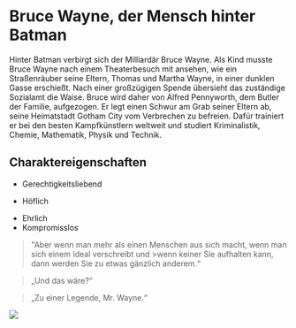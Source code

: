 # Bruce Wayne, der Mensch hinter Batman

Hinter Batman verbirgt sich der Milliardär Bruce Wayne. Als Kind musste Bruce Wayne nach einem Theaterbesuch mit ansehen, wie ein Straßenräuber seine Eltern, Thomas und Martha Wayne, in einer dunklen Gasse erschießt. Nach einer großzügigen Spende übersieht das zuständige Sozialamt die Waise. Bruce wird daher von Alfred Pennyworth, dem Butler der Familie, aufgezogen. Er legt einen Schwur am Grab seiner Eltern ab, seine Heimatstadt Gotham City vom Verbrechen zu befreien. Dafür trainiert er bei den besten Kampfkünstlern weltweit und studiert Kriminalistik, Chemie, Mathematik, Physik und Technik.

## Charaktereigenschaften

* Gerechtigkeitsliebend
+ Höflich
* Ehrlich
* Kompromisslos


>"Aber wenn man mehr als einen Menschen aus sich macht, wenn man sich einem Ideal verschreibt und >wenn keiner Sie aufhalten kann, dann werden Sie zu etwas gänzlich anderem.“

>„Und das wäre?“

>„Zu einer Legende, Mr. Wayne.“

<img src=https://www.flickr.com/photos/buggs/13915719570/>